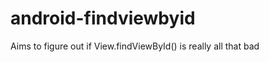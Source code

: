 android-findviewbyid
====================

Aims to figure out if View.findViewById() is really all that bad
